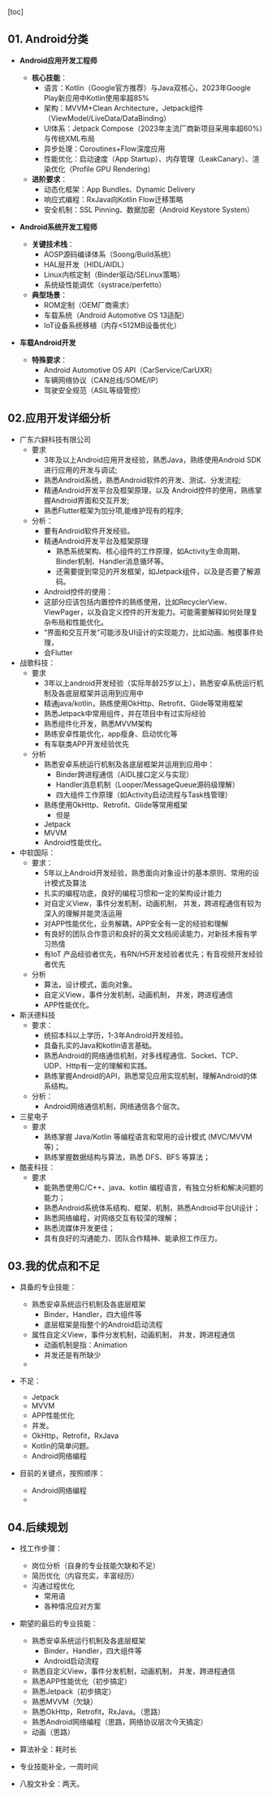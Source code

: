 [toc]

## 01. Android分类

- **Android应用开发工程师**
  - **核心技能**：
    - 语言：Kotlin（Google官方推荐）与Java双核心，2023年Google Play新应用中Kotlin使用率超85%
    - 架构：MVVM+Clean Architecture，Jetpack组件（ViewModel/LiveData/DataBinding）
    - UI体系：Jetpack Compose（2023年主流厂商新项目采用率超60%）与传统XML布局
    - 异步处理：Coroutines+Flow深度应用
    - 性能优化：启动速度（App Startup）、内存管理（LeakCanary）、渲染优化（Profile GPU Rendering）
  - **进阶要求**：
    - 动态化框架：App Bundles、Dynamic Delivery
    - 响应式编程：RxJava向Kotlin Flow迁移策略
    - 安全机制：SSL Pinning、数据加密（Android Keystore System）
- **Android系统开发工程师**
  - **关键技术栈**：
    - AOSP源码编译体系（Soong/Build系统）
    - HAL层开发（HIDL/AIDL）
    - Linux内核定制（Binder驱动/SELinux策略）
    - 系统级性能调优（systrace/perfetto）
  - **典型场景**：
    - ROM定制（OEM厂商需求）
    - 车载系统（Android Automotive OS 13适配）
    - IoT设备系统移植（内存<512MB设备优化）

- **车载Android开发**
  - **特殊要求**：
    - Android Automotive OS API（CarService/CarUXR）
    - 车辆网络协议（CAN总线/SOME/IP）
    - 驾驶安全规范（ASIL等级管控）

## 02.应用开发详细分析

- 广东六鲟科技有限公司
  - 要求
    - 3年及以上Android应用开发经验，熟悉Java，熟练使用Android SDK进行应用的开发与调试; 
    - 熟悉Android系统，熟悉Android软件的开发、测试、分发流程; 
    - 精通Android开发平台及框架原理，以及 Android控件的使用，熟练掌握Android界面和交互开发; 
    - 熟悉Flutter框架为加分项,能维护现有的程序;
  - 分析：
    - 要有Android软件开发经验。
    - 精通Android开发平台及框架原理
      - 熟悉系统架构、核心组件的工作原理，如Activity生命周期、Binder机制、Handler消息循环等。
      - 还需要提到常见的开发框架，如Jetpack组件，以及是否要了解源码。
    -  Android控件的使用：
      - 这部分应该包括内置控件的熟练使用，比如RecyclerView、ViewPager，以及自定义控件的开发能力。可能需要解释如何处理复杂布局和性能优化。
    - “界面和交互开发”可能涉及UI设计的实现能力，比如动画、触摸事件处理，
    - 会Flutter
- 战歌科技：
  - 要求
    - 3年以上android开发经验（实际年龄25岁以上），熟悉安卓系统运行机制及各底层框架并运用到应用中
    - 精通java/kotlin，熟练使用OkHttp、Retrofit、Glide等常用框架
    - 熟悉Jetpack中常用组件，并在项目中有过实际经验
    - 熟悉组件化开发，熟悉MVVM架构
    - 熟练安卓性能优化，app瘦身、启动优化等
    - 有车联类APP开发经验优先
  - 分析
    - 熟悉安卓系统运行机制及各底层框架并运用到应用中：
      - Binder跨进程通信（AIDL接口定义与实现）
      - Handler消息机制（Looper/MessageQueue源码级理解）
      - 四大组件工作原理（如Activity启动流程与Task栈管理）
    - 熟练使用OkHttp、Retrofit、Glide等常用框架
      - 但是
    - Jetpack
    - MVVM
    - Android性能优化。
- 中软国际：
  - 要求：
    - 5年以上Android开发经验，熟悉面向对象设计的基本原则、常用的设计模式及算法 
    - 扎实的编程功底，良好的编程习惯和一定的架构设计能力 
    - 对自定义View，事件分发机制，动画机制， 并发，跨进程通信有较为深入的理解并能灵活运用 
    - 对APP性能优化，业务解耦，APP安全有一定的经验和理解 
    - 有良好的团队合作意识和良好的英文文档阅读能力，对新技术报有学习热情 
    - 有IoT 产品经验者优先，有RN/H5开发经验者优先；有音视频开发经验者优先
  - 分析
    - 算法，设计模式，面向对象。
    - 自定义View，事件分发机制，动画机制， 并发，跨进程通信
    - APP性能优化。
- 斯沃德科技
  - 要求：
    - 统招本科以上学历，1-3年Android开发经验。
    - 具备扎实的Java和kotlin语言基础。
    - 熟悉Android的网络通信机制，对多线程通信、Socket、TCP、UDP、Http有一定的理解和实践。
    - 熟练掌握Android的API，熟悉常见应用实现机制，理解Android的体系结构。
  - 分析：
    - Android网络通信机制，网络通信各个层次。
- 三星电子
  - 要求
    - 熟练掌握 Java/Kotlin 等编程语言和常用的设计模式 (MVC/MVVM 等)； 
    - 熟练掌握数据结构与算法，熟悉 DFS、BFS 等算法；
- 酷麦科技：
  - 要求
    - 能熟悉使用C/C++、java、kotlin 编程语言，有独立分析和解决问题的能力； 
    - 熟悉Android系统体系结构、框架、机制，熟悉Android平台UI设计； 
    - 熟悉网络编程，对网络交互有较深的理解； 
    - 熟悉流媒体开发更佳； 
    - 具有良好的沟通能力、团队合作精神、能承担工作压力。

## 03.我的优点和不足

- 具备的专业技能：
  - 熟悉安卓系统运行机制及各底层框架
    - Binder，Handler，四大组件等
    - 底层框架是指整个的Android启动流程
  - 属性自定义View，事件分发机制，动画机制， 并发，跨进程通信
    - 动画机制是指：Animation
    - 并发还是有所缺少
  - 
- 不足：
  - Jetpack
  - MVVM
  - APP性能优化
  - 并发。
  - OkHttp，Retrofit，RxJava
  - Kotlin的简单问题。
  - Android网络编程

- 目前的关键点，按照顺序：
  - Android网络编程
  - 

## 04.后续规划

- 找工作步骤：
  - 岗位分析（自身的专业技能欠缺和不足）
  - 简历优化（内容充实，丰富经历）
  - 沟通过程优化
    - 常用语
    - 各种情况应对方案
- 期望的最后的专业技能：
  - 熟悉安卓系统运行机制及各底层框架
    - Binder，Handler，四大组件等
    - Android启动流程
  - 熟悉自定义View，事件分发机制，动画机制， 并发，跨进程通信
  - 熟悉APP性能优化（初步搞定）
  - 熟悉Jetpack（初步搞定）
  - 熟悉MVVM（欠缺）
  - 熟悉OkHttp，Retrofit，RxJava。（思路）
  - 熟悉Android网络编程（思路，网络协议层次今天搞定）
  - 动画（思路）





- 算法补全：耗时长
- 专业技能补全，一周时间
- 八股文补全：两天。